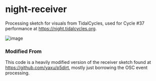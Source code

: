 # night-receiver

Processing sketch for visuals from TidalCycles, used for 
Cycle #37 performance at https://night.tidalcycles.org.

![image](https://user-images.githubusercontent.com/9797/146246233-54537835-78ec-436a-98a7-e18031184a2d.png)

### Modified From

This code is a heavily modified version of the receiver
sketch found at https://github.com/yaxu/p5dirt, mostly just 
borrowing the OSC event processing.